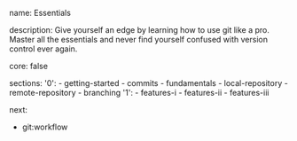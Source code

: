 name: Essentials 

description: Give yourself an edge by learning how to use git like a pro. Master all the essentials and never find yourself confused with version control ever again. 

core: false

sections:
  '0':
    - getting-started
    - commits
    - fundamentals
    - local-repository
    - remote-repository
    - branching
  '1':
    - features-i
    - features-ii
    - features-iii

next:
  - git:workflow
